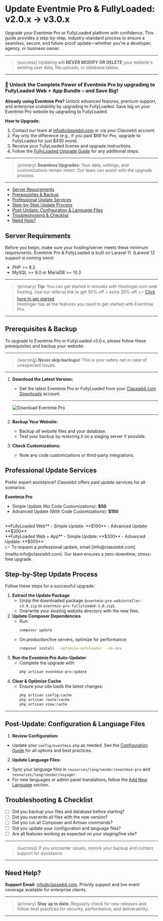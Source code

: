 # Update Eventmie Pro & FullyLoaded: v2.0.x → v3.0.x

Upgrade your Eventmie Pro or FullyLoaded platform with confidence. This guide provides a step-by-step, industry-standard process to ensure a seamless, secure, and future-proof update—whether you're a developer, agency, or business owner.

---

>{success} Updating will **NEVER MODIFY OR DELETE** your website's existing user data, file uploads, or database tables.

---

### 🚀 Unlock the Complete Power of Eventmie Pro by upgrading to FullyLoaded Web + App Bundle – and Save Big!

**Already using Eventmie Pro?** Unlock advanced features, premium support, and enterprise scalability by upgrading to FullyLoaded. Save big on your Eventmie Pro website by upgrading to FullyLoaded.

**How to Upgrade:**
1. Contact our team at [info@classiebit.com](mailto:info@classiebit.com) or via your Classiebit account.
2. Pay only the difference (e.g., if you paid $69 for Pro, upgrade to FullyLoaded for just $430 more).
3. Receive your FullyLoaded license and upgrade instructions.
4. Follow the [FullyLoaded Upgrade Guide](./fullyloaded/upgrade) for any additional steps.

---

> {primary} **Seamless Upgrades:** Your data, settings, and customizations remain intact. Our team can assist with the upgrade process.

---

- [Server Requirements](#server-requirements)
- [Prerequisites & Backup](#prerequisites-backup)
- [Professional Update Services](#professional-update-services)
- [Step-by-Step Update Process](#step-by-step-update-process)
- [Post-Update: Configuration & Language Files](#post-update-configuration--language-files)
- [Troubleshooting & Checklist](#troubleshooting--checklist)
- [Need Help?](#need-help)

<a name="server-requirements"></a>
## Server Requirements

Before you begin, make sure your hosting/server meets these minimum requirements. Eventmie Pro & FullyLoaded is built on Laravel 11. (Laravel 12 support is coming soon)
- PHP >= 8.2
- MySQL >= 8.0 or MariaDB >= 10.3

---

> {primary} **Tip:** You can get started in minutes with Hostinger.com web hosting. Use our referral link to get 50% off + extra 20% off. 👉 [Click here to get started](https://www.hostinger.com/web-hosting?REFERRALCODE=classiebit) <br> Hostinger has all the features you need to get started with Eventmie Pro.

---

<a name="prerequisites-backup"></a> 
## Prerequisites & Backup

To upgrade to Eventmie Pro or FullyLoaded v3.0.x, please follow these prerequisites and backup your website:

--- 

> {warning} **Never skip backups!** This is your safety net in case of unexpected issues.

---

1. **Download the Latest Version:**
   - Get the latest Eventmie Pro or FullyLoaded from your [Classiebit.com Downloads](https://classiebit.com/downloads) account.

    ---

    ![Download Eventmie Pro](/images/v2/classiebit-downloads.webp "Download Eventmie Pro for Laravel")

    ---

2. **Backup Your Website:**
   - Backup all website files and your database.
   - Test your backup by restoring it on a staging server if possible.

3. **Check Customizations:**
   - Note any code customizations or third-party integrations.


<a name="professional-update-services"></a>
## Professional Update Services

Prefer expert assistance? Classiebit offers paid update services for all scenarios:

**Eventmie Pro**
- Simple Update (No Code Customizations): **$50**
- Advanced Update (With Code Customizations): **$150**

<br>
**FullyLoaded Web**
- Simple Update: **$100**
- Advanced Update: **$300**

<br>
**FullyLoaded Web + App**
- Simple Update: **$300**
- Advanced Update: **$500**

<br>
👉 To request a professional update, email [info@classiebit.com](mailto:info@classiebit.com). Our team ensures a zero-downtime, stress-free upgrade.



<a name="step-by-step-update-process"></a>
## Step-by-Step Update Process

Follow these steps for a successful upgrade:

1. **Extract the Update Package**
   - Unzip the downloaded package (`eventmie-pro-webinstaller-v3.0.zip` or `eventmie-pro-fullyloaded-3.0.zip`).
   - Overwrite your existing website directory with the new files.
2. **Update Composer Dependencies**
   - Run:
     ```bash
     composer update
     ```
   - On production/live servers, optimize for performance:
     ```bash
     composer install --optimize-autoloader --no-dev
     ```
3. **Run the Eventmie Pro Auto-Updater**
   - Complete the upgrade with:
     ```bash
     php artisan eventmie-pro:update
     ```
4. **Clear & Optimize Cache**
   - Ensure your site loads the latest changes:
     ```bash
     php artisan config:cache
     php artisan route:cache
     php artisan view:cache
     ```

---

<a name="post-update-configuration--language-files"></a>
## Post-Update: Configuration & Language Files

1. **Review Configuration:**
- Update your `config/eventmie.php` as needed. See the [Configuration Guide](./configuration.md) for all options and best practices.

2. **Update Language Files:**
- Sync your language files in `resources/lang/vendor/eventmie-pro` and `resources/lang/vendor/voyager`.
- For new languages or admin panel translations, follow the [Add New Language](./configuration.md#add-new-language) section.


<a name="troubleshooting--checklist"></a>
## Troubleshooting & Checklist

- [ ] Did you backup your files and database before starting?
- [ ] Did you overwrite all files with the new version?
- [ ] Did you run all Composer and Artisan commands?
- [ ] Did you update your configuration and language files?
- [ ] Are all features working as expected on your staging/live site?

---

> {success} If you encounter issues, restore your backup and contact support for assistance.

---

<a name="need-help"></a>
## Need Help?

**Support Email:** [info@classiebit.com](mailto:info@classiebit.com). Priority support and live event coverage available for enterprise clients.
  
---

> {primary} **Stay up to date:** Regularly check for new releases and follow best practices for security, performance, and deliverability.

---